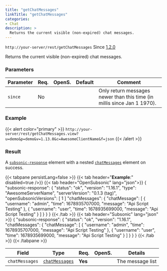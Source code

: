```yaml
---
title: "getChatMessages"
linkTitle: "getChatMessages"
categories:
- Chat
description: >
  Returns the current visible (non-expired) chat messages.
---
```


`http://your-server/rest/getChatMessages` Since [1.2.0](../../subsonic-versions)

Returns the current visible (non-expired) chat messages.

### Parameters

| Parameter | Req. | OpenS. | Default | Comment |
| --- | --- | --- | --- | --- |
| `since` | No  |  |  | Only return messages newer than this time (in millis since Jan 1 1970). |

### Example

{{< alert color="primary" >}} `http://your-server/rest/getChatMessages.view?u=demo&p=demo&v=1.13.0&c=AwesomeClientName&f=json` {{< /alert >}}

### Result

A [`subsonic-response`](../../responses/subsonic-response) element with a nested [`chatMessages`](../../responses/chatmessages) element on success.

{{< tabpane persistLang=false >}}
{{< tab header="**Example**:" disabled=true />}}
{{< tab header="OpenSubsonic" lang="json">}}
{
  "subsonic-response": {
    "status": "ok",
    "version": "1.16.1",
    "type": "AwesomeServerName",
    "serverVersion": "0.1.3 (tag)",
    "openSubsonicVersions": [
      1
    ]
    "chatMessages": {
      "chatMessage": [
        {
          "username": "admin",
          "time": 1678935707000,
          "message": "Api Script Testing"
        },
        {
          "username": "user",
          "time": 1678935699000,
          "message": "Api Script Testing"
        }
      ]
    }
  }
}
{{< /tab >}}
{{< tab header="Subsonic" lang="json" >}}
{
  "subsonic-response": {
    "status": "ok",
    "version": "1.16.1",
    "chatMessages": {
      "chatMessage": [
        {
          "username": "admin",
          "time": 1678935707000,
          "message": "Api Script Testing"
        },
        {
          "username": "user",
          "time": 1678935699000,
          "message": "Api Script Testing"
        }
      ]
    }
  }
}
{{< /tab >}}
{{< /tabpane >}}

| Field |  Type | Req. | OpenS. | Details |
| --- | --- | --- | --- | --- |
| `chatMessages` | [`chatMessages`](../../responses/chatmessages) | **Yes** |   | The message list |
